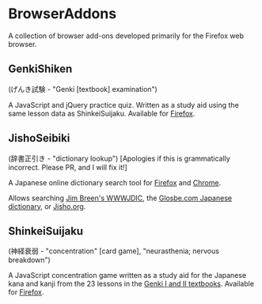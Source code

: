 # BrowserAddons

A collection of browser add-ons developed primarily for the Firefox web browser.

## GenkiShiken

(げんき試験 - "Genki [textbook] examination")

A JavaScript and jQuery practice quiz.  Written as a study aid using the same lesson data as ShinkeiSuijaku.  Available for [Firefox](https://addons.mozilla.org/en-US/firefox/addon/genkishiken).

## JishoSeibiki

(辞書正引き - "dictionary lookup") [Apologies if this is grammatically incorrect.  Please PR, and I will fix it!]

A Japanese online dictionary search tool for [Firefox](https://addons.mozilla.org/en-US/firefox/addon/jishoseibiki/) and [Chrome](https://chrome.google.com/webstore/detail/jishoseibiki/ollfjapippgmdcemilicdmnfdeakljgg).

Allows searching [Jim Breen's WWWJDIC](http://nihongo.monash.edu/cgi-bin/wwwjdic), the [Glosbe.com Japanese dictionary](https://glosbe.com/en/ja/), or [Jisho.org](http://jisho.org/).

## ShinkeiSuijaku

(神経衰弱 - "concentration" [card game], "neurasthenia; nervous breakdown")

A JavaScript concentration game written as a study aid for the Japanese kana and kanji from the 23 lessons in the [Genki I and II textbooks](http://genki.japantimes.co.jp/index_en).  Available for [Firefox](https://addons.mozilla.org/en-US/firefox/addon/shinkeisuijaku/).
